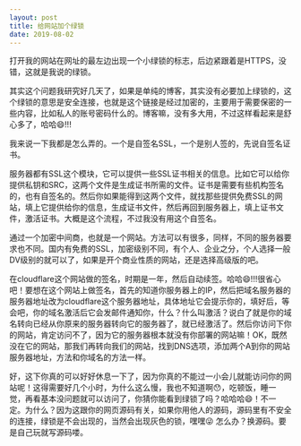 ```yaml
---
layout: post
title: 给网站加个绿锁
date: 2019-08-02
---
```


打开我的网站在网址的最左边出现一个小绿锁的标志，后边紧跟着是HTTPS，没错，这就是我说的绿锁。

其实这个问题我研究好几天了，如果是单纯的博客，其实没有必要加上绿锁的，这个绿锁的意思是安全连接，也就是这个链接是经过加密的，主要用于需要保密的一些内容，比如私人的账号密码什么的。博客嘛，没有多大用，不过这样看起来是舒心多了，哈哈😄!!!

我来说一下我都是怎么弄的。一个是自签名SSL，一个是别人签的，先说自签名证书。

服务器都有SSL这个模块，它可以提供一些SSL证书相关的信息。比如它可以给你提供私钥和SRC，这两个文件是生成证书所需的文件。证书是需要有些机构签名的，也有自签名的。然后你如果能得到这两个文件，就找那些提供免费SSL的网站，填上它提供给你的信息，生成证书文件，然后再回到服务器上，填上证书文件，激活证书。大概是这个流程，不过我没有用这个自签名。

通过一个加密中间商，也就是一个网站。方法可以有很多，同样，不同的服务器要求也不同。国内有免费的SSL，加密级别不同，有个人、企业之分，个人选择一般DV级别的就可以了，如果是开个商业性质的网站，还是选择高级版的吧。

在cloudflare这个网站做的签名，时期是一年，然后自动续签。哈哈😄!!!很省心吧！要想在这个网站上做签名，首先的知道你服务器上的IP，然后把域名服务器的服务器地址改为cloudflare这个服务器地址，具体地址它会提示你的，填好后，等会吧，你的域名激活后它会发邮件通知你，什么？什么叫激活？说白了就是你的域名转向已经从你原来的服务器转向它的服务器了，就已经激活了。然后你访问下你的网站，肯定访问不了，因为它的服务器根本就没有你部署的网站嘛！OK，既然没在它的网站，那我们再转向我们的网站，找到DNS选项，添加两个A到你的网站服务器地址，方法和你域名的方法一样。

好，这下你真的可以好好休息一下了，因为你真的不能过一小会儿就能访问你的网站呢！这得需要好几个小时，为什么这么慢，我也不知道啊😯，吃顿饭，睡一觉，再看基本没问题就可以访问了，你猜你能看到绿锁了吗？哈哈哈😄！不一定。为什么？因为这跟你的网页源码有关，如果你用他人的源码，源码里有不安全的连接，绿锁是不会出现的，当然会出现灰色的锁，嘿嘿😜 怎么办？换源码。要是自己玩就写源码喽。
